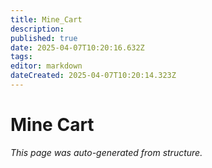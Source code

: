 ```yaml
---
title: Mine_Cart
description: 
published: true
date: 2025-04-07T10:20:16.632Z
tags: 
editor: markdown
dateCreated: 2025-04-07T10:20:14.323Z
---
```


# Mine Cart

*This page was auto-generated from structure.*